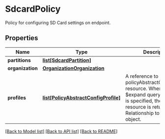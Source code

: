 # SdcardPolicy

Policy for configuring SD Card settings on endpoint. 
## Properties
Name | Type | Description | Notes
------------ | ------------- | ------------- | -------------
**partitions** | [**list[SdcardPartition]**](SdcardPartition.md) |  | [optional] 
**organization** | [**OrganizationOrganization**](.md) |  | [optional] 
**profiles** | [**list[PolicyAbstractConfigProfile]**](PolicyAbstractConfigProfile.md) | A reference to a policyAbstractConfigProfile resource. When the $expand query parameter is specified, the referenced resource is returned inline. Relationship to the profile object.  | [optional] 

[[Back to Model list]](../README.md#documentation-for-models) [[Back to API list]](../README.md#documentation-for-api-endpoints) [[Back to README]](../README.md)


